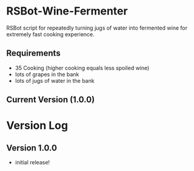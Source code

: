 # RSBot-Wine-Fermenter

RSBot script for repeatedly turning jugs of water into fermented wine for extremely fast cooking experience.

## Requirements
- 35 Cooking (higher cooking equals less spoiled wine)
- lots of grapes in the bank
- lots of jugs of water in the bank

## Current Version (1.0.0)

# Version Log 

## Version 1.0.0
- initial release!

